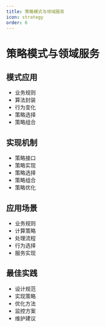 ```yaml
---
title: 策略模式与领域服务
icon: strategy
order: 6
---
```


# 策略模式与领域服务

## 模式应用
- 业务规则
- 算法封装
- 行为变化
- 策略选择
- 策略组合

## 实现机制
- 策略接口
- 策略实现
- 策略选择
- 策略组合
- 策略优化

## 应用场景
- 业务规则
- 计算策略
- 处理流程
- 行为选择
- 服务实现

## 最佳实践
- 设计规范
- 实现策略
- 优化方法
- 监控方案
- 维护建议
